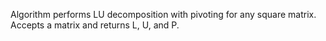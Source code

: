 Algorithm performs LU decomposition with pivoting for any square matrix. Accepts a matrix and returns L, U, and P.
